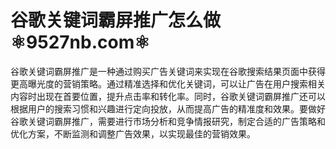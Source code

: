 # 谷歌关键词霸屏推广怎么做⚛️9527nb.com⚛️

谷歌关键词霸屏推广是一种通过购买广告关键词来实现在谷歌搜索结果页面中获得更高曝光度的营销策略。通过精准选择和优化关键词，可以让广告在用户搜索相关内容时出现在首要位置，提升点击率和转化率。同时，谷歌关键词霸屏推广还可以根据用户的搜索习惯和兴趣进行定向投放，从而提高广告的精准度和效果。要做好谷歌关键词霸屏推广，需要进行市场分析和竞争情报研究，制定合适的广告策略和优化方案，不断监测和调整广告效果，以实现最佳的营销效果。
